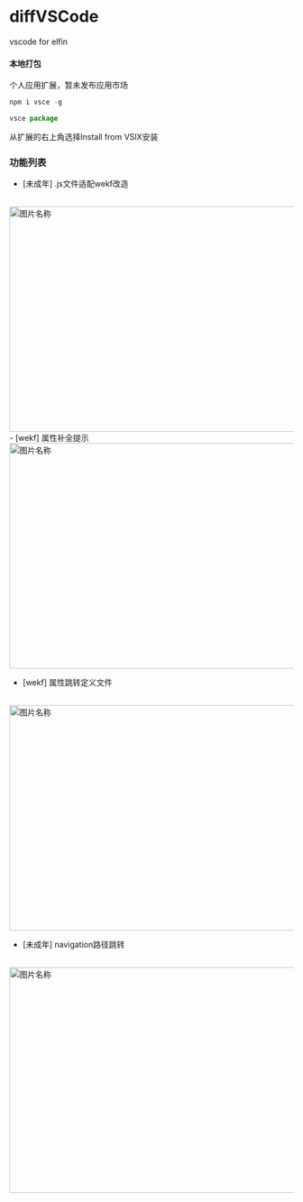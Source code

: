 # diffVSCode
vscode for elfin

#### 本地打包
个人应用扩展，暂未发布应用市场

```js
npm i vsce -g

vsce package
```
从扩展的右上角选择Install from VSIX安装

### 功能列表

- [未成年] .js文件适配wekf改造
<br/>
 <img src="https://rengar-1253859411.cos.ap-chengdu.myqcloud.com/img/20201109_175520.gif" width = "600" height = "400" alt="图片名称" align=center />
<br/>
- [wekf] 属性补全提示
<br/>
 <img src="https://rengar-1253859411.cos.ap-chengdu.myqcloud.com/img/20201109_175946.gif" width = "600" height = "400" alt="图片名称" align=center />
<br/>

- [wekf] 属性跳转定义文件
<br/>
 <img src="https://rengar-1253859411.cos.ap-chengdu.myqcloud.com/img/20201109_180159.gif" width = "600" height = "400" alt="图片名称" align=center />
<br/>

- [未成年] navigation路径跳转
<br/>
 <img src="https://rengar-1253859411.cos.ap-chengdu.myqcloud.com/img/20201110_094616.gif" width = "600" height = "400" alt="图片名称" align=center />
<br/>